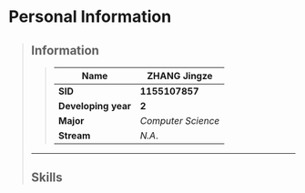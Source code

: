 # Personal Information

> ## Information
>
> > | Name                | ZHANG Jingze       |
> > | ------------------- | ------------------ |
> > | __SID__             | **1155107857**     |
> > | __Developing year__ | **2**              |
> > | __Major__           | *Computer Science* |
> > | __Stream__          | *N.A*.             |
>
> --------------------------
>
> ## Skills
>
> > 
> >
> > 

